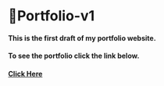 # 💙Portfolio-v1

#### This is the first draft of my portfolio website.<br>
#### To see the portfolio click the link below.<br>
#### <a href = https://bifocalcoder.github.io/> Click Here </a>


